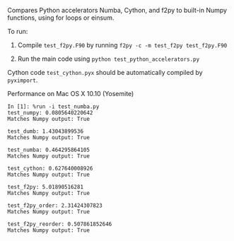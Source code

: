 Compares Python accelerators Numba, Cython, and f2py to built-in Numpy functions, using for loops or einsum.

To run:

1. Compile `test_f2py.F90` by running `f2py -c -m test_f2py test_f2py.F90`

2. Run the main code using `python test_python_accelerators.py`

Cython code `test_cython.pyx` should be automatically compiled by `pyximport`. 

Performance on Mac OS X 10.10 (Yosemite)
```
In [1]: %run -i test_numba.py
test_numpy: 0.0805640220642
Matches Numpy output: True

test_dumb: 1.43043899536
Matches Numpy output: True

test_numba: 0.464295864105
Matches Numpy output: True

test_cython: 0.627640008926
Matches Numpy output: True

test_f2py: 5.01890516281
Matches Numpy output: True

test_f2py_order: 2.31424307823
Matches Numpy output: True

test_f2py_reorder: 0.507861852646
Matches Numpy output: True
```
